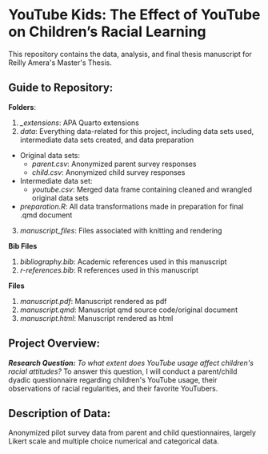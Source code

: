 # YouTube Kids: The Effect of YouTube on Children’s Racial Learning
This repository contains the data, analysis, and final thesis manuscript for Reilly Amera's Master's Thesis. 

## Guide to Repository:
**Folders**: 
1. *_extensions*: APA Quarto extensions
2. *data*: Everything data-related for this project, including data sets used, intermediate data sets created, and data preparation 
  - Original data sets:
     - *parent.csv*: Anonymized parent survey responses
     - *child.csv*: Anonymized child survey responses
  - Intermediate data set: 
     - *youtube.csv*: Merged data frame containing cleaned and wrangled original data sets
  - *preparation.R*: All data transformations made in preparation for final .qmd document
3. *manuscript_files*: Files associated with knitting and rendering 

**Bib Files**
1. *bibliography.bib*: Academic references used in this manuscript
2. *r-references.bib*: R references used in this manuscript

**Files**
1. *manuscript.pdf*: Manuscript rendered as pdf
2. *manuscript.qmd*: Manuscript qmd source code/original document
3. *manuscript.html*: Manuscript rendered as html 

## Project Overview: 
***Research Question:*** *To what extent does YouTube usage affect children's racial attitudes?* To answer this question, I will conduct a parent/child dyadic questionnaire regarding children's YouTube usage, their observations of racial regularities, and their favorite YouTubers. 

## Description of Data:
Anonymized pilot survey data from parent and child questionnaires, largely Likert scale and multiple choice numerical and categorical data. 

